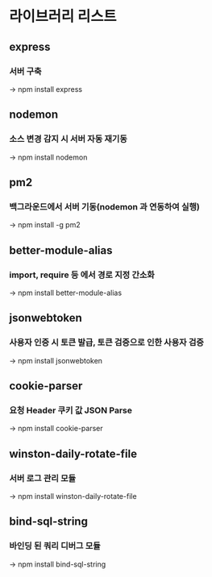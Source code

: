 # 라이브러리 리스트

## express
### 서버 구축
-> npm install express

## nodemon
### 소스 변경 감지 시 서버 자동 재기동
-> npm install nodemon

## pm2
### 백그라운드에서 서버 기동(nodemon 과 연동하여 실행)
-> npm install -g pm2

## better-module-alias
### import, require 등 에서 경로 지정 간소화
-> npm install better-module-alias

## jsonwebtoken
### 사용자 인증 시 토큰 발급, 토큰 검증으로 인한 사용자 검증
-> npm install jsonwebtoken

## cookie-parser
### 요청 Header 쿠키 값 JSON Parse
-> npm install cookie-parser

## winston-daily-rotate-file
### 서버 로그 관리 모듈
-> npm install winston-daily-rotate-file

## bind-sql-string
### 바인딩 된 쿼리 디버그 모듈
-> npm install bind-sql-string